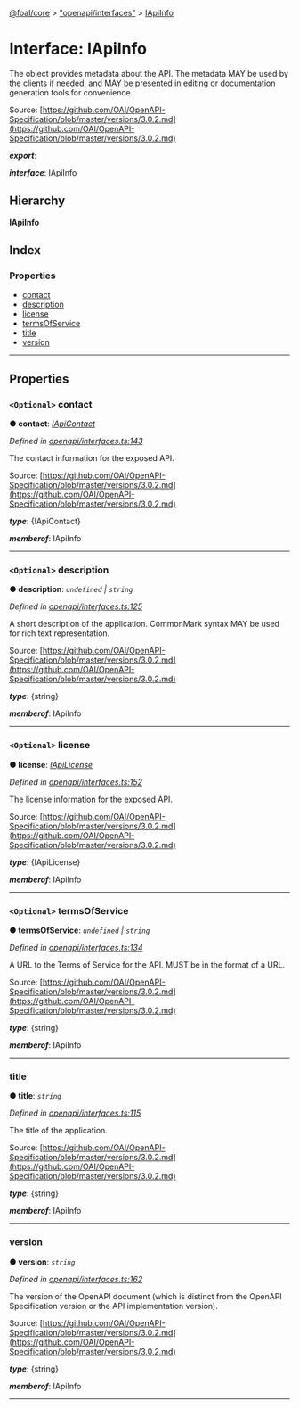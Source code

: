 [@foal/core](../README.md) > ["openapi/interfaces"](../modules/_openapi_interfaces_.md) > [IApiInfo](../interfaces/_openapi_interfaces_.iapiinfo.md)

# Interface: IApiInfo

The object provides metadata about the API. The metadata MAY be used by the clients if needed, and MAY be presented in editing or documentation generation tools for convenience.

Source: [https://github.com/OAI/OpenAPI-Specification/blob/master/versions/3.0.2.md](https://github.com/OAI/OpenAPI-Specification/blob/master/versions/3.0.2.md)

*__export__*: 

*__interface__*: IApiInfo

## Hierarchy

**IApiInfo**

## Index

### Properties

* [contact](_openapi_interfaces_.iapiinfo.md#contact)
* [description](_openapi_interfaces_.iapiinfo.md#description)
* [license](_openapi_interfaces_.iapiinfo.md#license)
* [termsOfService](_openapi_interfaces_.iapiinfo.md#termsofservice)
* [title](_openapi_interfaces_.iapiinfo.md#title)
* [version](_openapi_interfaces_.iapiinfo.md#version)

---

## Properties

<a id="contact"></a>

### `<Optional>` contact

**● contact**: *[IApiContact](_openapi_interfaces_.iapicontact.md)*

*Defined in [openapi/interfaces.ts:143](https://github.com/FoalTS/foal/blob/aac11366/packages/core/src/openapi/interfaces.ts#L143)*

The contact information for the exposed API.

Source: [https://github.com/OAI/OpenAPI-Specification/blob/master/versions/3.0.2.md](https://github.com/OAI/OpenAPI-Specification/blob/master/versions/3.0.2.md)

*__type__*: {IApiContact}

*__memberof__*: IApiInfo

___
<a id="description"></a>

### `<Optional>` description

**● description**: *`undefined` \| `string`*

*Defined in [openapi/interfaces.ts:125](https://github.com/FoalTS/foal/blob/aac11366/packages/core/src/openapi/interfaces.ts#L125)*

A short description of the application. CommonMark syntax MAY be used for rich text representation.

Source: [https://github.com/OAI/OpenAPI-Specification/blob/master/versions/3.0.2.md](https://github.com/OAI/OpenAPI-Specification/blob/master/versions/3.0.2.md)

*__type__*: {string}

*__memberof__*: IApiInfo

___
<a id="license"></a>

### `<Optional>` license

**● license**: *[IApiLicense](_openapi_interfaces_.iapilicense.md)*

*Defined in [openapi/interfaces.ts:152](https://github.com/FoalTS/foal/blob/aac11366/packages/core/src/openapi/interfaces.ts#L152)*

The license information for the exposed API.

Source: [https://github.com/OAI/OpenAPI-Specification/blob/master/versions/3.0.2.md](https://github.com/OAI/OpenAPI-Specification/blob/master/versions/3.0.2.md)

*__type__*: {IApiLicense}

*__memberof__*: IApiInfo

___
<a id="termsofservice"></a>

### `<Optional>` termsOfService

**● termsOfService**: *`undefined` \| `string`*

*Defined in [openapi/interfaces.ts:134](https://github.com/FoalTS/foal/blob/aac11366/packages/core/src/openapi/interfaces.ts#L134)*

A URL to the Terms of Service for the API. MUST be in the format of a URL.

Source: [https://github.com/OAI/OpenAPI-Specification/blob/master/versions/3.0.2.md](https://github.com/OAI/OpenAPI-Specification/blob/master/versions/3.0.2.md)

*__type__*: {string}

*__memberof__*: IApiInfo

___
<a id="title"></a>

###  title

**● title**: *`string`*

*Defined in [openapi/interfaces.ts:115](https://github.com/FoalTS/foal/blob/aac11366/packages/core/src/openapi/interfaces.ts#L115)*

The title of the application.

Source: [https://github.com/OAI/OpenAPI-Specification/blob/master/versions/3.0.2.md](https://github.com/OAI/OpenAPI-Specification/blob/master/versions/3.0.2.md)

*__type__*: {string}

*__memberof__*: IApiInfo

___
<a id="version"></a>

###  version

**● version**: *`string`*

*Defined in [openapi/interfaces.ts:162](https://github.com/FoalTS/foal/blob/aac11366/packages/core/src/openapi/interfaces.ts#L162)*

The version of the OpenAPI document (which is distinct from the OpenAPI Specification version or the API implementation version).

Source: [https://github.com/OAI/OpenAPI-Specification/blob/master/versions/3.0.2.md](https://github.com/OAI/OpenAPI-Specification/blob/master/versions/3.0.2.md)

*__type__*: {string}

*__memberof__*: IApiInfo

___


